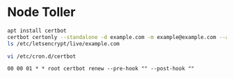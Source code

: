 # Node Toller

```bash
apt install certbot
certbot certonly --standalone -d example.com -m example@example.com --agree-tos -n
ls /etc/letsencrypt/live/example.com
```

```bash
vi /etc/cron.d/certbot
```

```
00 00 01 * * root certbot renew --pre-hook "" --post-hook ""
```
